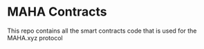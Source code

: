 # MAHA Contracts

This repo contains all the smart contracts code that is used for the MAHA.xyz protocol
